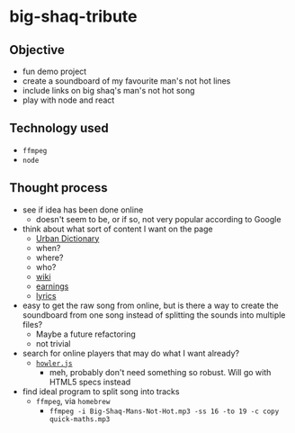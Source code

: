 # big-shaq-tribute

## Objective
- fun demo project
- create a soundboard of my favourite man's not hot lines
- include links on big shaq's man's not hot song
- play with node and react

## Technology used
- `ffmpeg`
- `node`

## Thought process
- see if idea has been done online
  - doesn't seem to be, or if so, not very popular according to Google
- think about what sort of content I want on the page
  - [Urban Dictionary](https://www.urbandictionary.com/define.php?term=mans%20not%20hot)
  - when?
  - where?
  - who?
  - [wiki](https://en.wikipedia.org/wiki/Man%27s_Not_Hot)
  - [earnings](https://wealthygorilla.com/michael-dapaah-net-worth/)
  - [lyrics](https://www.lyrics.com/sublyric/9420)
- easy to get the raw song from online, but is there a way to create the soundboard from one song instead of splitting the sounds into multiple files?
  - Maybe a future refactoring
  - not trivial
- search for online players that may do what I want already?
  - [`howler.js`](https://www.npmjs.com/package/howler)
    - meh, probably don't need something so robust. Will go with HTML5 specs instead
- find ideal program to split song into tracks
  - `ffmpeg`, via `homebrew`
    - `ffmpeg -i Big-Shaq-Mans-Not-Hot.mp3 -ss 16 -to 19 -c copy quick-maths.mp3`